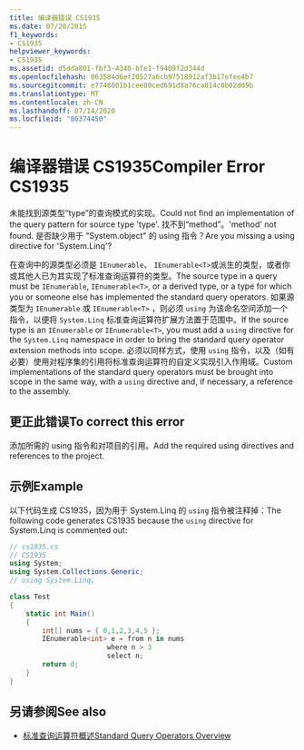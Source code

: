 ```yaml
---
title: 编译器错误 CS1935
ms.date: 07/20/2015
f1_keywords:
- CS1935
helpviewer_keywords:
- CS1935
ms.assetid: d5dda801-fbf3-4340-bfe1-f9409f2d344d
ms.openlocfilehash: 063584d6ef20527a6cb97518912af3b17efee4b7
ms.sourcegitcommit: e7748001b1cee80ced691d8a76ca814c0b02dd9b
ms.translationtype: MT
ms.contentlocale: zh-CN
ms.lasthandoff: 07/14/2020
ms.locfileid: "86374450"
---
```

# <a name="compiler-error-cs1935"></a><span data-ttu-id="b0dbf-102">编译器错误 CS1935</span><span class="sxs-lookup"><span data-stu-id="b0dbf-102">Compiler Error CS1935</span></span>

<span data-ttu-id="b0dbf-103">未能找到源类型“type”的查询模式的实现。</span><span class="sxs-lookup"><span data-stu-id="b0dbf-103">Could not find an implementation of the query pattern for source type 'type'.</span></span> <span data-ttu-id="b0dbf-104">找不到“method”。</span><span class="sxs-lookup"><span data-stu-id="b0dbf-104">'method' not found.</span></span> <span data-ttu-id="b0dbf-105">是否缺少用于 "System.object" 的 using 指令？</span><span class="sxs-lookup"><span data-stu-id="b0dbf-105">Are you missing a using directive for 'System.Linq'?</span></span>

<span data-ttu-id="b0dbf-106">在查询中的源类型必须是 `IEnumerable`、 `IEnumerable<T>`或派生的类型，或者你或其他人已为其实现了标准查询运算符的类型。</span><span class="sxs-lookup"><span data-stu-id="b0dbf-106">The source type in a query must be `IEnumerable`, `IEnumerable<T>`, or a derived type, or a type for which you or someone else has implemented the standard query operators.</span></span> <span data-ttu-id="b0dbf-107">如果源类型为 `IEnumerable` 或 `IEnumerable<T>` ，则必须 `using` 为该命名空间添加一个指令，以便将 `System.Linq` 标准查询运算符扩展方法置于范围中。</span><span class="sxs-lookup"><span data-stu-id="b0dbf-107">If the source type is an `IEnumerable` or `IEnumerable<T>`, you must add a `using` directive for the `System.Linq` namespace in order to bring the standard query operator extension methods into scope.</span></span> <span data-ttu-id="b0dbf-108">必须以同样方式，使用 `using` 指令，以及（如有必要）使用对程序集的引用将标准查询运算符的自定义实现引入作用域。</span><span class="sxs-lookup"><span data-stu-id="b0dbf-108">Custom implementations of the standard query operators must be brought into scope in the same way, with a `using` directive and, if necessary, a reference to the assembly.</span></span>

## <a name="to-correct-this-error"></a><span data-ttu-id="b0dbf-109">更正此错误</span><span class="sxs-lookup"><span data-stu-id="b0dbf-109">To correct this error</span></span>

<span data-ttu-id="b0dbf-110">添加所需的 using 指令和对项目的引用。</span><span class="sxs-lookup"><span data-stu-id="b0dbf-110">Add the required using directives and references to the project.</span></span>

## <a name="example"></a><span data-ttu-id="b0dbf-111">示例</span><span class="sxs-lookup"><span data-stu-id="b0dbf-111">Example</span></span>

<span data-ttu-id="b0dbf-112">以下代码生成 CS1935，因为用于 System.Linq 的 `using` 指令被注释掉：</span><span class="sxs-lookup"><span data-stu-id="b0dbf-112">The following code generates CS1935 because the `using` directive for System.Linq is commented out:</span></span>

```csharp
// cs1935.cs
// CS1935
using System;
using System.Collections.Generic;
// using System.Linq;

class Test
{
    static int Main()
    {
        int[] nums = { 0,1,2,3,4,5 };
        IEnumerable<int> e = from n in nums
                        where n > 3
                        select n;
        return 0;
    }
}
```

## <a name="see-also"></a><span data-ttu-id="b0dbf-113">另请参阅</span><span class="sxs-lookup"><span data-stu-id="b0dbf-113">See also</span></span>

- [<span data-ttu-id="b0dbf-114">标准查询运算符概述</span><span class="sxs-lookup"><span data-stu-id="b0dbf-114">Standard Query Operators Overview</span></span>](../programming-guide/concepts/linq/standard-query-operators-overview.md)
